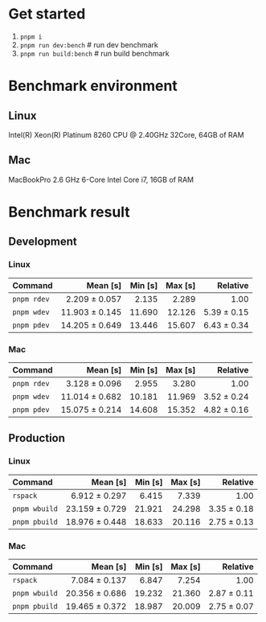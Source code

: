 # Get started
1. `pnpm i`
2. `pnpm run dev:bench` # run dev benchmark
3. `pnpm run build:bench` # run build benchmark








<!---benchStart-->
# Benchmark environment

## Linux
Intel(R) Xeon(R) Platinum 8260 CPU @ 2.40GHz 32Core, 64GB of RAM
## Mac
MacBookPro 2.6 GHz 6-Core Intel Core i7, 16GB of RAM

# Benchmark result

## Development 

### Linux 
| Command | Mean [s] | Min [s] | Max [s] | Relative |
|:---|---:|---:|---:|---:|
| `pnpm rdev` | 2.209 ± 0.057 | 2.135 | 2.289 | 1.00 |
| `pnpm wdev` | 11.903 ± 0.145 | 11.690 | 12.126 | 5.39 ± 0.15 |
| `pnpm pdev` | 14.205 ± 0.649 | 13.446 | 15.607 | 6.43 ± 0.34 |


### Mac
| Command | Mean [s] | Min [s] | Max [s] | Relative |
|:---|---:|---:|---:|---:|
| `pnpm rdev` | 3.128 ± 0.096 | 2.955 | 3.280 | 1.00 |
| `pnpm wdev` | 11.014 ± 0.682 | 10.181 | 11.969 | 3.52 ± 0.24 |
| `pnpm pdev` | 15.075 ± 0.214 | 14.608 | 15.352 | 4.82 ± 0.16 |


## Production

### Linux 
| Command | Mean [s] | Min [s] | Max [s] | Relative |
|:---|---:|---:|---:|---:|
| `rspack` | 6.912 ± 0.297 | 6.415 | 7.339 | 1.00 |
| `pnpm wbuild` | 23.159 ± 0.729 | 21.921 | 24.298 | 3.35 ± 0.18 |
| `pnpm pbuild` | 18.976 ± 0.448 | 18.633 | 20.116 | 2.75 ± 0.13 |


### Mac
| Command | Mean [s] | Min [s] | Max [s] | Relative |
|:---|---:|---:|---:|---:|
| `rspack` | 7.084 ± 0.137 | 6.847 | 7.254 | 1.00 |
| `pnpm wbuild` | 20.356 ± 0.686 | 19.232 | 21.360 | 2.87 ± 0.11 |
| `pnpm pbuild` | 19.465 ± 0.372 | 18.987 | 20.009 | 2.75 ± 0.07 |

<!---benchEnd-->
	
	
	
	
	
	
	
	
